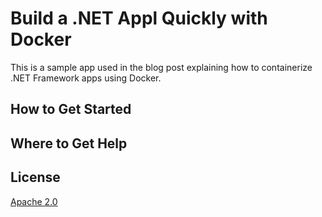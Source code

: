 # Build a .NET Appl Quickly with Docker

This is a sample app used in the blog post explaining how to containerize .NET Framework apps using Docker.

## How to Get Started


## Where to Get Help

## License

[Apache 2.0](LICENSE)
